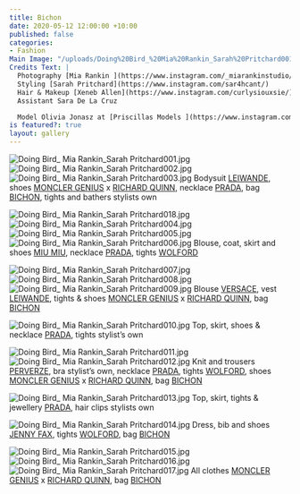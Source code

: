 ```yaml
---
title: Bichon
date: 2020-05-12 12:00:00 +10:00
published: false
categories:
- Fashion
Main Image: "/uploads/Doing%20Bird_%20Mia%20Rankin_Sarah%20Pritchard001.jpg"
Credits Text: |
  Photography [Mia Rankin ](https://www.instagram.com/_miarankinstudio/)
  Styling [Sarah Pritchard](https://www.instagram.com/sar4hcant/)
  Hair & Makeup [Xeneb Allen](https://www.instagram.com/curlysiouxsie/) using products by [Kevin Murphy](https://www.instagram.com/kevin.murphy/)
  Assistant Sara De La Cruz

  Model Olivia Jonasz at [Priscillas Models ](https://www.instagram.com/priscillasmodels/)
is featured?: true
layout: gallery
---
```


![Doing Bird_ Mia Rankin_Sarah Pritchard001.jpg](/uploads/Doing%20Bird_%20Mia%20Rankin_Sarah%20Pritchard001.jpg)
![Doing Bird_ Mia Rankin_Sarah Pritchard002.jpg](/uploads/Doing%20Bird_%20Mia%20Rankin_Sarah%20Pritchard002.jpg)
![Doing Bird_ Mia Rankin_Sarah Pritchard003.jpg](/uploads/Doing%20Bird_%20Mia%20Rankin_Sarah%20Pritchard003.jpg) 
Bodysuit [LEIWANDE](https://www.instagram.com/leinwande_official/), shoes [MONCLER GENIUS](https://www.instagram.com/moncler/) x [RICHARD QUINN](https://www.instagram.com/richardquinn/), necklace [PRADA](https://www.instagram.com/prada/), bag [BICHON](https://www.instagram.com/bichon_pockets/), tights and bathers stylists own

![Doing Bird_ Mia Rankin_Sarah Pritchard018.jpg](/uploads/Doing%20Bird_%20Mia%20Rankin_Sarah%20Pritchard018.jpg)
![Doing Bird_ Mia Rankin_Sarah Pritchard004.jpg](/uploads/Doing%20Bird_%20Mia%20Rankin_Sarah%20Pritchard004.jpg)
![Doing Bird_ Mia Rankin_Sarah Pritchard005.jpg](/uploads/Doing%20Bird_%20Mia%20Rankin_Sarah%20Pritchard005.jpg)
![Doing Bird_ Mia Rankin_Sarah Pritchard006.jpg](/uploads/Doing%20Bird_%20Mia%20Rankin_Sarah%20Pritchard006.jpg)
Blouse, coat, skirt and shoes [MIU MIU](https://www.instagram.com/miumiu/), necklace [PRADA](https://www.instagram.com/prada/), tights [WOLFORD](https://www.instagram.com/wolford/)

![Doing Bird_ Mia Rankin_Sarah Pritchard007.jpg](/uploads/Doing%20Bird_%20Mia%20Rankin_Sarah%20Pritchard007.jpg)
![Doing Bird_ Mia Rankin_Sarah Pritchard008.jpg](/uploads/Doing%20Bird_%20Mia%20Rankin_Sarah%20Pritchard008.jpg)
![Doing Bird_ Mia Rankin_Sarah Pritchard009.jpg](/uploads/Doing%20Bird_%20Mia%20Rankin_Sarah%20Pritchard009.jpg)
Blouse [VERSACE](https://www.instagram.com/versace/), vest [LEIWANDE](https://www.instagram.com/leinwande_official/), tights & shoes [MONCLER GENIUS](https://www.instagram.com/moncler/) x [RICHARD QUINN](https://www.instagram.com/richardquinn/), bag [BICHON](https://www.instagram.com/bichon_pockets/)

![Doing Bird_ Mia Rankin_Sarah Pritchard010.jpg](/uploads/Doing%20Bird_%20Mia%20Rankin_Sarah%20Pritchard010.jpg)
Top, skirt, shoes & necklace [PRADA](https://www.instagram.com/prada/), tights stylist’s own

![Doing Bird_ Mia Rankin_Sarah Pritchard011.jpg](/uploads/Doing%20Bird_%20Mia%20Rankin_Sarah%20Pritchard011.jpg)
![Doing Bird_ Mia Rankin_Sarah Pritchard012.jpg](/uploads/Doing%20Bird_%20Mia%20Rankin_Sarah%20Pritchard012.jpg)
Knit and trousers [PERVERZE](https://www.instagram.com/perverze_official/), bra stylist’s own, necklace [PRADA](https://www.instagram.com/prada/), tights
[WOLFORD](https://www.instagram.com/wolford/), shoes [MONCLER GENIUS](https://www.instagram.com/moncler/) x [RICHARD QUINN](https://www.instagram.com/richardquinn/), bag [BICHON](https://www.instagram.com/bichon_pockets/)

![Doing Bird_ Mia Rankin_Sarah Pritchard013.jpg](/uploads/Doing%20Bird_%20Mia%20Rankin_Sarah%20Pritchard013.jpg)
Top, skirt, tights & jewellery [PRADA](https://www.instagram.com/prada/), hair clips stylists own

![Doing Bird_ Mia Rankin_Sarah Pritchard014.jpg](/uploads/Doing%20Bird_%20Mia%20Rankin_Sarah%20Pritchard014.jpg)
Dress, bib and shoes [JENNY FAX](https://www.instagram.com/jennyfax.official/), tights [WOLFORD](https://www.instagram.com/wolford/), bag [BICHON](https://www.instagram.com/bichon_pockets/)

![Doing Bird_ Mia Rankin_Sarah Pritchard015.jpg](/uploads/Doing%20Bird_%20Mia%20Rankin_Sarah%20Pritchard015.jpg)
![Doing Bird_ Mia Rankin_Sarah Pritchard016.jpg](/uploads/Doing%20Bird_%20Mia%20Rankin_Sarah%20Pritchard016.jpg)
![Doing Bird_ Mia Rankin_Sarah Pritchard017.jpg](/uploads/Doing%20Bird_%20Mia%20Rankin_Sarah%20Pritchard017.jpg)
All clothes [MONCLER GENIUS](https://www.instagram.com/moncler/) x [RICHARD QUINN](https://www.instagram.com/richardquinn/), bag [BICHON](https://www.instagram.com/bichon_pockets/) 


